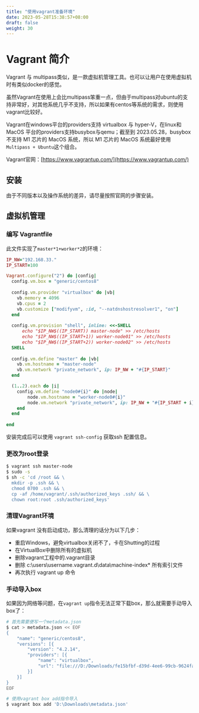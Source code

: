 ```yaml
---
title: "使用vagrant准备环境"
date: 2023-05-28T15:38:57+08:00
draft: false
weight: 30
---
```


# Vagrant 简介

Vagrant 与 multipass类似，是一款虚拟机管理工具。也可以让用户在使用虚拟机时有类似docker的感觉。

虽然Vagrant在使用上会比multipass笨重一点，但由于multipass对ubuntu的支持非常好，对其他系统几乎不支持，所以如果有centos等系统的需求，则使用vagrant比较好。

Vagrant在windows平台的providers支持 virtualbox 与 hyper-V，在linux和 MacOS 平台的providers支持busybox与qemu；截至到 2023.05.28，busybox 不支持 M1 芯片的 MacOS 系统，所以 M1 芯片的 MacOS 系统最好使用`Multipass + Ubuntu`这个组合。

Vagrant官网：[https://www.vagrantup.com/](https://www.vagrantup.com/)

## 安装

由于不同版本以及操作系统的差异，请尽量按照官网的步骤安装。

## 虚拟机管理

### 编写 Vagrantfile

此文件实现了`master*1+worker*2`的环境：

```ruby
IP_NW="192.168.33."
IP_START=100

Vagrant.configure("2") do |config|
  config.vm.box = "generic/centos8"
  
  config.vm.provider "virtualbox" do |vb|
    vb.memory = 4096
    vb.cpus = 2
	vb.customize ["modifyvm", :id, "--natdnshostresolver1", "on"]
  end
  
  config.vm.provision "shell", inline: <<-SHELL
	  echo "$IP_NW$((IP_START)) master-node" >> /etc/hosts
	  echo "$IP_NW$((IP_START+1)) worker-node01" >> /etc/hosts
	  echo "$IP_NW$((IP_START+2)) worker-node02" >> /etc/hosts
  SHELL
  
  config.vm.define "master" do |vb|
    vb.vm.hostname = "master-node"
    vb.vm.network "private_network", ip: IP_NW + "#{IP_START}"
  end

  (1..2).each do |i|
	config.vm.define "node0#{i}" do |node|
		node.vm.hostname = "worker-node0#{i}"
		node.vm.network "private_network", ip: IP_NW + "#{IP_START + i}"
	end
  end 
  
end
```

安装完成后可以使用 `vagrant ssh-config` 获取ssh 配置信息。

### 更改为root登录

```bash
$ vagrant ssh master-node
$ sudo -s
$ sh -c 'cd /root && \
  mkdir -p .ssh && \
  chmod 0700 .ssh && \
  cp -af /home/vagrant/.ssh/authorized_keys .ssh/ && \
  chown root:root .ssh/authorized_keys'
```

### 清理Vagrant环境

如果vagrant 没有启动成功，那么清理的话分为以下几步：

 - 重启Windows，避免virtualbox关闭不了，卡在Shutting的过程
 - 在VirtualBox中删除所有的虚拟机
 - 删除vagrant工程中的.vagrant目录
 - 删除 c:\users\username.vagrant.d\data\machine-index* 所有索引文件
 - 再次执行 vagrant up 命令


### 手动导入box

如果因为网络等问题，在`vagrant up`指令无法正常下载box，那么就需要手动导入box了：
```bash
# 首先需要便写一个metadata.json
$ cat > metadata.json << EOF
{
    "name": "generic/centos8",
    "versions": [{
        "version": "4.2.14",
        "providers": [{
            "name": "virtualbox",
            "url": "file:///D:/Downloads/fe15bfbf-d39d-4ee6-99cb-9624fa4be44f"
        }]
    }]
}
EOF

# 使用vagrant box add指令导入
$ vagrant box add 'D:\Downloads\metadata.json'
```

